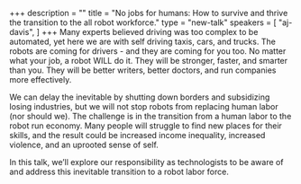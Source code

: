 +++
description = ""
title = "No jobs for humans: How to survive and thrive the transition to the all robot workforce."
type = "new-talk"
speakers = [
        "aj-davis",
]
+++
Many experts believed driving was too complex to be automated, yet here we are with self driving taxis, cars, and trucks. The robots are coming for drivers - and they are coming for you too. No matter what your job, a robot WILL do it. They will be stronger, faster, and smarter than you. They will be better writers, better doctors, and run companies more effectively.

We can delay the inevitable by shutting down borders and subsidizing losing industries, but we will not stop robots from replacing human labor (nor should we). The challenge is in the transition from a human labor to the robot run economy. Many people will struggle to find new places for their skills, and the result could be increased income inequality, increased violence, and an uprooted sense of self.

In this talk, we’ll explore our responsibility as technologists to be aware of and address this inevitable transition to a robot labor force.